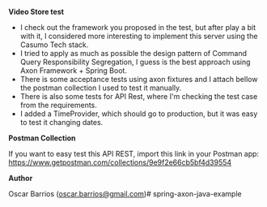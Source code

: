 **Video Store test**

- I check out the framework you proposed in the test, but after play a bit with it, I considered more interesting to implement this server using the Casumo Tech stack.
- I tried to apply as much as possible the design pattern of Command Query Responsibility Segregation, I guess is the best approach using Axon Framework + Spring Boot.
- There is some acceptance tests using axon fixtures and I attach bellow the postman collection I used to test it manually.
- There is also some tests for API Rest, where I'm checking the test case from the requirements.
- I added a TimeProvider, which should go to production, but it was easy to test it changing dates.

**Postman Collection**

If you want to easy test this API REST, import this link in your Postman app: https://www.getpostman.com/collections/9e9f2e66cb5bf4d39554 


**Author**

Oscar Barrios (oscar.barrios@gmail.com)# spring-axon-java-example
